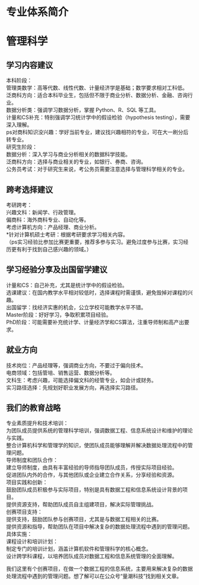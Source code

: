 # 专业体系简介
# 管理科学
## 学习内容建议
本科阶段：<br>
管理类数学：高等代数、线性代数、计量经济学是基础；数学要求相对工科低。<br>
泛商科方向：适合本科毕业生，包括但不限于商业分析、数据分析、金融、咨询行业。<br>
数据分析类：强调学习数据分析，掌握 Python、R、SQL 等工具。<br>
计量和CS补充：特别强调学习统计学中的假设检验（hypothesis testing），需要深入理解。<br>
ps对商科知识没兴趣：学好当前专业，建议找兴趣相符的专业，可在大一刷分后转专业。<br>
研究生阶段：<br>
数据分析：深入学习与商业分析相关的数据科学技能。<br>
泛商科方向：选择与商业相关的专业，如银行、券商、咨询。<br>
公务员考试：对于研究生来说，考公务员需要注意选择与管理科学相关的专业。<br>
## 跨考选择建议
考研跨考：<br>
兴趣文科：新闻学、行政管理。<br>
偏商科：海外商科专业、自动化等。<br>
考虑计算机方向：产品经理、商业分析。<br>
*针对计算机硕士考研：根据考研要求学习相关内容。<br>
（ps实习经验比参加比赛更重要，推荐多参与实习。避免过度参与比赛，实习经历更有利于找到自己感兴趣的领域。）
## 学习经验分享及出国留学建议
计量和CS：自己补充，尤其是统计学中的假设检验。<br>
选课建议：在国内教学水平相对较低时，选择课程时需谨慎，避免毁掉对课程的兴趣。<br>
出国留学：找经济实惠的机会，公立学校可能教学水平不错。<br>
Master阶段：好好学习，争取积累项目经验。<br>
PhD阶段：可能需要补充统计学、计量经济学和CS算法，注重导师制和高产出要求。
## 就业方向
技术岗位：产品经理等，强调商业方向，不要过于偏向技术。<br>
电商领域：包括管培、销售运营、数据分析等。<br>
文科生：考虑兴趣，可能选择偏文科的经管专业，如会计或财务。<br>
实习路径选择：先规划好职业发展方向，再选择实习路径。
## 我们的教育战略
专业素质提升和技术培训：<br>
为团队成员提供系统的管理科学培训，强调数据工程、信息系统设计和维护的理论与实践。<br>
整合计算机科学和管理学的知识，使团队成员能够理解并解决数据处理流程中的管理问题。<br>
导师制度和团队合作：<br>
建立导师制度，由具有丰富经验的导师指导团队成员，传授实际项目经验。<br>
促进团队内外的合作，与其他团队或企业建立合作关系，分享经验和资源。<br>
项目实践和创新：<br>
鼓励团队成员积极参与实际项目，特别是具有数据工程和信息系统设计背景的项目。<br>
提供资源支持，帮助团队成员自主组建项目，解决实际管理挑战。<br>
创赛项目支持：<br>
提供支持，鼓励团队参与创赛项目，尤其是与数据工程相关的比赛。<br>
提供资源和指导，帮助团队在项目中解决复杂的数据处理流程中遇到的管理问题。<br>
具体实施：<br>
课程设计和培训计划：<br>
制定专门的培训计划，涵盖计算机软件和管理科学的核心概念。<br>
设计跨学科课程，以培养团队成员对数据工程和信息系统管理的全面理解。<br>

我们这里有个创赛项目，在做一个数据工程的信息系统，主要用来解决复杂的数据处理流程中遇到的管理问题。想了解可以在公众号“量潮科技”找到相关文章。
